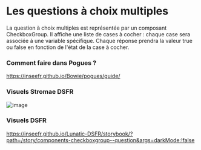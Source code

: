 # Les questions à choix multiples

La question à choix multiples est représentée par un composant CheckboxGroup.
Il affiche une liste de cases à cocher : chaque case sera associée à une variable spécifique.
Chaque réponse prendra la valeur true ou false en fonction de l'état de la case à cocher.

### Comment faire dans Pogues ?

https://inseefr.github.io/Bowie/pogues/guide/

### Visuels Stromae DSFR

![image](https://github.com/InseeFr/Stromae/assets/71011059/4f7b848a-2a48-4e2b-8f2e-8d476be9159f)


### Visuels DSFR

https://inseefr.github.io/Lunatic-DSFR/storybook/?path=/story/components-checkboxgroup--question&args=darkMode:!false
